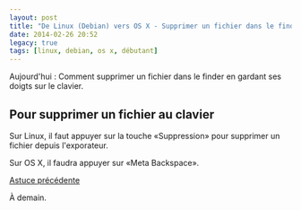 ```yaml
---
layout: post
title: "De Linux (Debian) vers OS X - Supprimer un fichier dans le finder"
date: 2014-02-26 20:52
legacy: true
tags: [linux, debian, os x, débutant]
---
```





Aujourd'hui : Comment supprimer un fichier dans le finder en gardant
ses doigts sur le clavier.

<!-- more -->

Pour supprimer un fichier au clavier
----------------------------------------------------

Sur Linux, il faut appuyer sur la touche «Suppression» pour supprimer un
fichier depuis l'exporateur.

Sur OS X, il faudra appuyer sur «Meta Backspace».

[Astuce précédente](/blog/2014/02/14/de-linux-debian-vers-os-x-un-terminal-qui-dechire/)



À demain.



